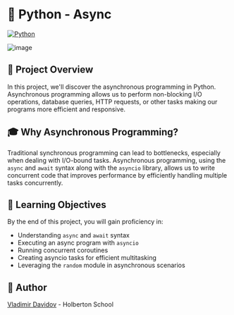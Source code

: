 # :snake: Python - Async

[![Python](https://img.shields.io/badge/Python-3.9-blue?style=for-the-badge&logo=python&logoColor=white)](https://www.python.org/)

![image](https://github.com/v-dav/holbertonschool-web_back_end/assets/115344057/372f46ab-49a3-417e-8c10-3f378bca723b)


## 🧐 Project Overview

In this project, we'll discover the asynchronous programming in Python. Asynchronous programming allows us to perform non-blocking I/O operations, database queries, HTTP requests, or other tasks making our programs more efficient and responsive.

## 🎓 Why Asynchronous Programming?

Traditional synchronous programming can lead to bottlenecks, especially when dealing with I/O-bound tasks. Asynchronous programming, using the `async` and `await` syntax along with the `asyncio` library, allows us to write concurrent code that improves performance by efficiently handling multiple tasks concurrently.

## 📖 Learning Objectives

By the end of this project, you will gain proficiency in:

- Understanding `async` and `await` syntax
- Executing an async program with `asyncio`
- Running concurrent coroutines
- Creating asyncio tasks for efficient multitasking
- Leveraging the `random` module in asynchronous scenarios


##  🙇 Author

[Vladimir Davidov](https://github.com/v-dav) - Holberton School
